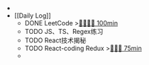-
- [[Daily Log]]
	- DONE LeetCode >[🍅🍅🍅🍅 100min](#agenda-pomo://?t=f-1689914303971-1500%2Cf-1689926229430-1500%2Cf-1689928043791-1500%2Cf-1689935565843-1500)
	- TODO JS、TS、Regex练习
	- TODO React技术揭秘
	- TODO React-coding Redux >[🍅🍅🍅 75min](#agenda-pomo://?t=f-1689949607283-1500%2Cf-1689952287813-1500%2Cf-1689953794010-1500)
	-